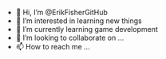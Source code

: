 - 👋 Hi, I’m @ErikFisherGitHub
- 👀 I’m interested in learning new things
- 🌱 I’m currently learning game development
- 💞️ I’m looking to collaborate on ...
- 📫 How to reach me ...

<!---
ErikFisherGitHub/ErikFisherGitHub is a ✨ special ✨ repository because its `README.md` (this file) appears on your GitHub profile.
You can click the Preview link to take a look at your changes.
--->
